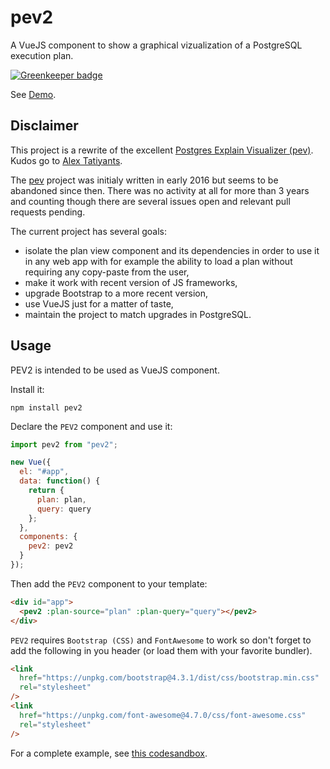 # pev2

A VueJS component to show a graphical vizualization of a PostgreSQL execution plan.

[![Greenkeeper badge](https://badges.greenkeeper.io/dalibo/pev2.svg)](https://greenkeeper.io/)

See [Demo][demo].

## Disclaimer

This project is a rewrite of the excellent [Postgres Explain Visualizer
(pev)][pev]. Kudos go to [Alex Tatiyants][atatiyan].

The [pev][pev] project was initialy written in early 2016 but seems to be
abandoned since then. There was no activity at all for more than 3 years and
counting though there are several issues open and relevant pull requests
pending.

The current project has several goals:

- isolate the plan view component and its dependencies in order to use it in
  any web app with for example the ability to load a plan without requiring
  any copy-paste from the user,
- make it work with recent version of JS frameworks,
- upgrade Bootstrap to a more recent version,
- use VueJS just for a matter of taste,
- maintain the project to match upgrades in PostgreSQL.

## Usage

PEV2 is intended to be used as VueJS component.

Install it:

```
npm install pev2
```

Declare the `PEV2` component and use it:

```javascript
import pev2 from "pev2";

new Vue({
  el: "#app",
  data: function() {
    return {
      plan: plan,
      query: query
    };
  },
  components: {
    pev2: pev2
  }
});
```

Then add the `PEV2` component to your template:

```html
<div id="app">
  <pev2 :plan-source="plan" :plan-query="query"></pev2>
</div>
```

`PEV2` requires `Bootstrap (CSS)` and `FontAwesome` to work so don't forget to
add the following in you header (or load them with your favorite bundler).

```html
<link
  href="https://unpkg.com/bootstrap@4.3.1/dist/css/bootstrap.min.css"
  rel="stylesheet"
/>
<link
  href="https://unpkg.com/font-awesome@4.7.0/css/font-awesome.css"
  rel="stylesheet"
/>
```

For a complete example, see [this codesandbox][codesandbox].

[pev]: https://github.com/AlexTatiyants/pev
[atatiyan]: https://github.com/AlexTatiyants
[codesandbox]: https://codesandbox.io/s/pev2-ry2dd
[demo]: https://dalibo.github.io/pev2
